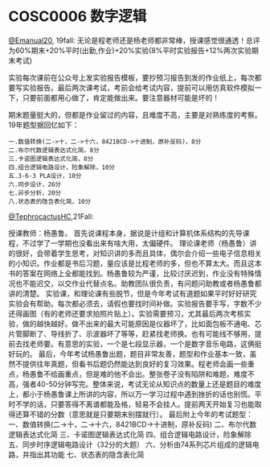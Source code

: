 
# COSC0006 数字逻辑

[@Emanual20](https://github.com/Emanual20), 19fall:
无论是程老师还是杨老师都非常棒，授课感觉很通透！总评为60%期末+20%平时(出勤,作业)+20%实验(8%平时实验报告+12%两次实验期末考试)

实验每次课前在公众号上发实验报告模板，要抄预习报告到发的作业纸上，每次都要写实验报告。最后两次课考试，考前会给考试内容，提前可以用仿真软件模拟一下，只要前面都用心做了，肯定能做出来。要注意器材可能是坏的！

期末题量挺大的，但都是作业留过的内容，且难度不高，主要是对熟练度的考察。19年题型据回忆如下：

```
一.数值转换(二->十，二->十六，8421BCD->十进制，原补反码)，8分
二.布尔代数逻辑表达式化简，8分
三.卡诺图逻辑表达式化简，8分
四.组合逻辑电路设计，险象解除，10分
五.3-6-3 PLA设计，10分
六.同步设计，26分
七.异步分析，20分
八.状态表的隐含表化简，10分
```



[@TephrocactusHC](https://github.com/TephrocactusHC),21Fall:

授课教师：杨愚鲁。
首先说课程本身，据说是计组和计算机体系结构的先导课程，不过学了一学期也没看出来有啥大用，太偏硬件。
理论课老师（杨愚鲁）讲的很好，会带着学生思考，对知识讲的多而且具体，偶尔会介绍一些电子信息相关的小知识。作业都是书后习题，量应该是比程老师的多，但也不算太大。而且这本书的答案在网络上全都能找到。杨愚鲁较为严谨，比较讨厌迟到，作业没有特殊情况也不能迟交，以交作业代替点名。助教团队很负责，有问题问助教或者杨愚鲁都讲的清楚。
实验课，和理论课有些脱节，但是今年考试有道题如果平时好好研究实验会有帮助。每次都必须去，请假也要找时间补做。实验报告要手写，字数不少还得画图（有的老师还要求拍照片贴上）。实验需要预习，尤其最后两次考核实验，做的越快越好。做不出来的最大可能原因是仪器坏了，比如面包板不通电、芯片管脚断了、导线折了、示波器坏了等等，赶紧找老师换。也有可能线不够用，提前去找老师要。有意思的实验，一个是七段显示器，一个是数字音乐电路，这俩挺好玩的。
最后，今年考试杨愚鲁出题，题目非常友善，题型和作业基本一致，虽然不提供往年真题，但看书后题仍然能达到良好的复习效果。程老师会画一些重点，杨愚鲁不给画重点，但是难的他不会出。整张卷子没有陷阱和难题，难度不高，强者40-50分钟写完。整体来说，考试无论从知识点的数量上还是题目的难度上，都小于杨愚鲁课上所讲的内容，所以万一学习过程中遇到挫折的话也别慌。平时不学的话，只要答得不离谱都能及格，轻易不会挂人。提前两天开始复习也能取得还算不错的分数（意思就是只要期末别摆就行）。
最后附上今年的考试题型：
一、数值转换(二->十，二->十六，8421BCD->十进制，原补反码)
二、布尔代数逻辑表达式化简
三、卡诺图逻辑表达式化简
四、组合逻辑电路设计，险象解除
五、同步时序逻辑电路设计（32分的大题）
六、分析由74系列芯片组成的逻辑电路，并指出其功能
七、状态表的隐含表化简

